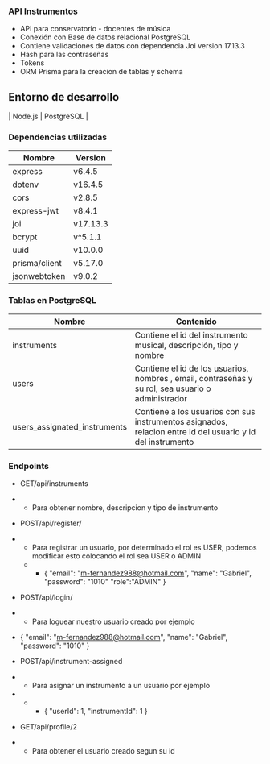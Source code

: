 ### API Instrumentos

- API para conservatorio - docentes de música
- Conexión con Base de datos relacional PostgreSQL
- Contiene validaciones de datos con dependencia Joi version 17.13.3
- Hash para las contraseñas
- Tokens
- ORM Prisma para la creacion de tablas y schema

## Entorno de desarrollo

| Node.js | PostgreSQL |

### Dependencias utilizadas

| Nombre        | Version  |
| ------------- | -------- |
| express       | v6.4.5   |
| dotenv        | v16.4.5  |
| cors          | v2.8.5   |
| express-jwt   | v8.4.1   |
| joi           | v17.13.3 |
| bcrypt        | v^5.1.1  |
| uuid          | v10.0.0  |
| prisma/client | v5.17.0  |
| jsonwebtoken  | v9.0.2   |

### Tablas en PostgreSQL

| Nombre                        | Contenido                                                                                                  |
| ----------------------------- | ---------------------------------------------------------------------------------------------------------- |
| instruments                   | Contiene el id del instrumento musical, descripción, tipo y nombre                                         |
| users                         | Contiene el id de los usuarios, nombres , email, contraseñas y su rol, sea usuario o administrador         |
| users_assignated_instruments | Contiene a los usuarios con sus instrumentos asignados, relacion entre id del usuario y id del instrumento |

### Endpoints

- GET/api/instruments
- - Para obtener nombre, descripcion y tipo de instrumento

- POST/api/register/
- - Para registrar un usuario, por determinado el rol es USER, podemos modificar esto colocando el rol sea USER o ADMIN
  - - {
  "email": "m-fernandez988@hotmail.com",
  "name": "Gabriel",
  "password": "1010"
   "role":"ADMIN"
  }
   

- POST/api/login/
- - Para loguear nuestro usuario creado por ejemplo
- {
  "email": "m-fernandez988@hotmail.com",
  "name": "Gabriel",
  "password": "1010"
  }

- POST/api/instrument-assigned
- - Para asignar un instrumento a un usuario por ejemplo
- - - {
      "userId": 1,
      "instrumentId": 1
      }

- GET/api/profile/2
- - Para obtener el usuario creado segun su id
